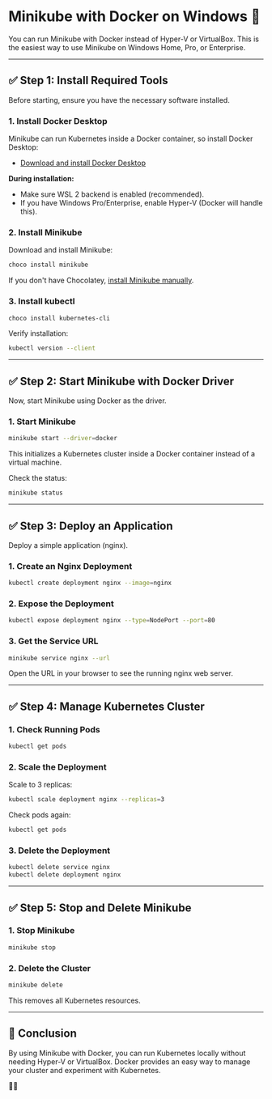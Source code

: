 # Minikube with Docker on Windows 🚀

You can run Minikube with Docker instead of Hyper-V or VirtualBox. This is the easiest way to use Minikube on Windows Home, Pro, or Enterprise.

---

## ✅ Step 1: Install Required Tools

Before starting, ensure you have the necessary software installed.

### 1. Install Docker Desktop

Minikube can run Kubernetes inside a Docker container, so install Docker Desktop:

- [Download and install Docker Desktop](https://www.docker.com/products/docker-desktop/)

**During installation:**
- Make sure WSL 2 backend is enabled (recommended).
- If you have Windows Pro/Enterprise, enable Hyper-V (Docker will handle this).

### 2. Install Minikube

Download and install Minikube:
```bash
choco install minikube
```
If you don't have Chocolatey, [install Minikube manually](https://minikube.sigs.k8s.io/docs/start/).

### 3. Install kubectl

```bash
choco install kubernetes-cli
```
Verify installation:
```bash
kubectl version --client
```

---

## ✅ Step 2: Start Minikube with Docker Driver

Now, start Minikube using Docker as the driver.

### 1. Start Minikube
```bash
minikube start --driver=docker
```
This initializes a Kubernetes cluster inside a Docker container instead of a virtual machine.

Check the status:
```bash
minikube status
```

---

## ✅ Step 3: Deploy an Application

Deploy a simple application (nginx).

### 1. Create an Nginx Deployment
```bash
kubectl create deployment nginx --image=nginx
```

### 2. Expose the Deployment
```bash
kubectl expose deployment nginx --type=NodePort --port=80
```

### 3. Get the Service URL
```bash
minikube service nginx --url
```
Open the URL in your browser to see the running nginx web server.

---

## ✅ Step 4: Manage Kubernetes Cluster

### 1. Check Running Pods
```bash
kubectl get pods
```

### 2. Scale the Deployment
Scale to 3 replicas:
```bash
kubectl scale deployment nginx --replicas=3
```
Check pods again:
```bash
kubectl get pods
```

### 3. Delete the Deployment
```bash
kubectl delete service nginx
kubectl delete deployment nginx
```

---

## ✅ Step 5: Stop and Delete Minikube

### 1. Stop Minikube
```bash
minikube stop
```

### 2. Delete the Cluster
```bash
minikube delete
```
This removes all Kubernetes resources.

---

## 🎯 Conclusion

By using Minikube with Docker, you can run Kubernetes locally without needing Hyper-V or VirtualBox. Docker provides an easy way to manage your cluster and experiment with Kubernetes.

🚀😊
